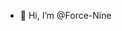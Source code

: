 - 👋 Hi, I’m @Force-Nine
<!---
Force-Nine/Force-Nine is a ✨ special ✨ repository because its `README.md` (this file) appears on your GitHub profile.
You can click the Preview link to take a look at your changes.
--->

